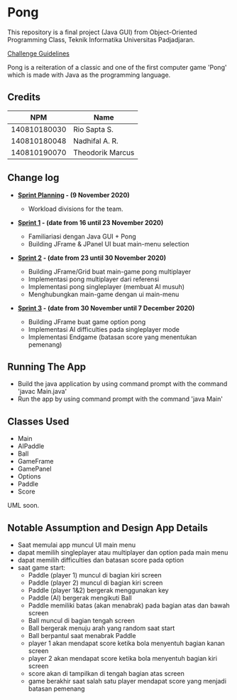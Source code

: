 # Pong

This repository is a final project (Java GUI) from Object-Oriented Programming Class, Teknik Informatika Universitas Padjadjaran. 

[Challenge Guidelines](challenge-guideline.md)

Pong is a reiteration of a classic and one of the first computer game 'Pong' which is made with Java as the programming language. 

## Credits
| NPM           | Name              |
| ------------- |-------------------|
| 140810180030  | Rio Sapta S.      |
| 140810180048  | Nadhifal A. R.    |
| 140810190070  | Theodorik Marcus  |

## Change log
- **[Sprint Planning](changelog/sprint-planning.md) - (9 November 2020)** 
   - Workload divisions for the team.

- **[Sprint 1](changelog/sprint-1.md) - (date from 16 until 23 November 2020)** 
   - Familiariasi dengan Java GUI + Pong
   - Building JFrame & JPanel UI buat main-menu selection

- **[Sprint 2](changelog/sprint-2.md) - (date from 23 until 30 November 2020)** 
   - Building JFrame/Grid buat main-game pong multiplayer
   - Implementasi pong multiplayer dari referensi
   - Implementasi pong singleplayer (membuat AI musuh)
   - Menghubungkan main-game dengan ui main-menu
   
- **[Sprint 3](changelog/sprint-3.md) - (date from 30 November until 7 December 2020)** 
   - Building JFrame buat game option pong
   - Implementasi AI difficulties pada singleplayer mode
   - Implementasi Endgame (batasan score yang menentukan pemenang)

## Running The App

- Build the java application by using command prompt with the command 'javac Main.java'
- Run the app by using command prompt with the command 'java Main'

## Classes Used

- Main
- AIPaddle
- Ball
- GameFrame
- GamePanel
- Options
- Paddle
- Score

UML soon.

## Notable Assumption and Design App Details

- Saat memulai app muncul UI main menu
- dapat memilih singleplayer atau multiplayer dan option pada main menu
- dapat memilih difficulties dan batasan score pada option
- saat game start:
   - Paddle (player 1) muncul di bagian kiri screen
   - Paddle (player 2) muncul di bagian kiri screen
   - Paddle (player 1&2) bergerak menggunakan key
   - Paddle (AI) bergerak mengikuti Ball
   - Paddle memiliki batas (akan menabrak) pada bagian atas dan bawah screen
   - Ball muncul di bagian tengah screen
   - Ball bergerak menuju arah yang random saat start
   - Ball berpantul saat menabrak Paddle
   - player 1 akan mendapat score ketika bola menyentuh bagian kanan screen
   - player 2 akan mendapat score ketika bola menyentuh bagian kiri screen
   - score akan di tampilkan di tengah bagian atas screen
   - game berakhir saat salah satu player mendapat score yang menjadi batasan pemenang
